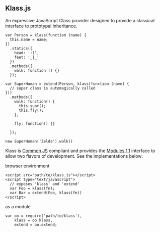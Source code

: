 Klass.js
-----
An expressive JavaScript Class provider designed to provide a classical interface to prototypal inheritance.

    var Person = klass(function (name) {
      this.name = name;
    })
      .statics({
        head: ':)',
        feet: '_|_'
      })
      .methods({
        walk: function () {}
      });

    var SuperHuman = extend(Person, klass(function (name) {
      // super class is automagically called
    }))
      .methods({
        walk: function() {
          this.supr();
          this.fly();
        },

        fly: function() {}

      });

    new SuperHuman('Zelda').walk()

Klass is [Common JS](http://commonjs.org) compliant and provides the [Modules 1.1](http://wiki.commonjs.org/wiki/Modules/1.1) interface to allow two flavors of development. See the implementations below:

browser environment

    <script src="path/to/klass.js"></script>
    <script type="text/javascript">
      // exposes 'klass' and 'extend'
      var Foo = klass(fn);
      var Bar = extend(Foo, klass(fn))
    </script>

as a module

    var oo = require('path/to/klass'),
        klass = oo.klass,
        extend = oo.extend;

